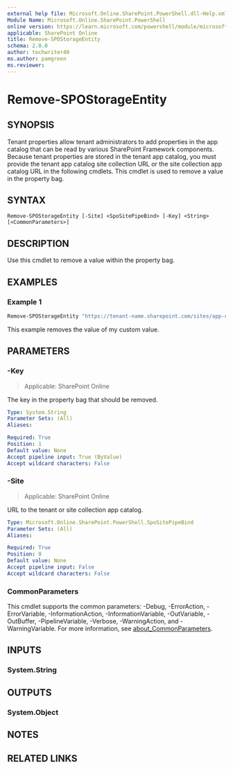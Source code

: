 ```yaml
---
external help file: Microsoft.Online.SharePoint.PowerShell.dll-Help.xml
Module Name: Microsoft.Online.SharePoint.PowerShell
online version: https://learn.microsoft.com/powershell/module/microsoft.online.sharepoint.powershell/remove-spostorageentity
applicable: SharePoint Online
title: Remove-SPOStorageEntity
schema: 2.0.0
author: techwriter40
ms.author: pamgreen
ms.reviewer:
---
```


# Remove-SPOStorageEntity

## SYNOPSIS

Tenant properties allow tenant administrators to add properties in the app catalog that can be read by various SharePoint Framework components. Because tenant properties are stored in the tenant app catalog, you must provide the tenant app catalog site collection URL or the site collection app catalog URL in the following cmdlets.
This cmdlet is used to remove a value in the property bag.

## SYNTAX

```
Remove-SPOStorageEntity [-Site] <SpoSitePipeBind> [-Key] <String> [<CommonParameters>]
```

## DESCRIPTION

Use this cmdlet to remove a value within the property bag.

## EXAMPLES

### Example 1

```powershell
Remove-SPOStorageEntity "https://tenant-name.sharepoint.com/sites/app-catalog" -Key "MyCustomValue"
```

This example removes the value of my custom value.

## PARAMETERS

### -Key

> Applicable: SharePoint Online

The key in the property bag that should be removed.

```yaml
Type: System.String
Parameter Sets: (All)
Aliases:

Required: True
Position: 1
Default value: None
Accept pipeline input: True (ByValue)
Accept wildcard characters: False
```

### -Site

> Applicable: SharePoint Online

URL to the tenant or site collection app catalog.

```yaml
Type: Microsoft.Online.SharePoint.PowerShell.SpoSitePipeBind
Parameter Sets: (All)
Aliases:

Required: True
Position: 0
Default value: None
Accept pipeline input: False
Accept wildcard characters: False
```

### CommonParameters
This cmdlet supports the common parameters: -Debug, -ErrorAction, -ErrorVariable, -InformationAction, -InformationVariable, -OutVariable, -OutBuffer, -PipelineVariable, -Verbose, -WarningAction, and -WarningVariable. For more information, see [about_CommonParameters](https://go.microsoft.com/fwlink/?LinkID=113216).

## INPUTS

### System.String

## OUTPUTS

### System.Object

## NOTES

## RELATED LINKS
